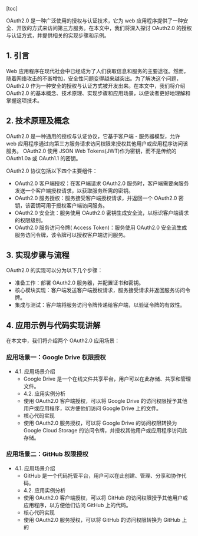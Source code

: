 
[toc]                    
                
                
OAuth2.0 是一种广泛使用的授权与认证技术，它为 web 应用程序提供了一种安全、开放的方式来访问第三方服务。在本文中，我们将深入探讨 OAuth2.0 的授权与认证方式，并提供相关的实现步骤和示例。

## 1. 引言

Web 应用程序在现代社会中已经成为了人们获取信息和服务的主要途径。然而，随着网络攻击的不断增加，安全性问题变得越来越突出。为了解决这个问题，OAuth2.0 作为一种安全的授权与认证方式被开发出来。在本文中，我们将介绍 OAuth2.0 的基本概念、技术原理、实现步骤和应用场景，以便读者更好地理解和掌握这项技术。

## 2. 技术原理及概念

 OAuth2.0 是一种通用的授权与认证协议，它基于客户端 - 服务器模型，允许 web 应用程序通过向第三方服务请求访问权限来授权其他用户或应用程序访问该服务。 OAuth2.0 使用 JSON Web Tokens(JWT)作为密钥，而不是传统的 OAuth1.0a 或 OAuth1.1 的密钥。

 OAuth2.0 协议包括以下四个主要组件：

- OAuth2.0 客户端授权：在客户端请求 OAuth2.0 服务时，客户端需要向服务发送一个客户端授权请求，以获取服务所需的密钥。
- OAuth2.0 服务授权：服务接受客户端授权请求，并返回一个 OAuth2.0 密钥，该密钥可用于授权客户端访问服务。
- OAuth2.0 安全流：服务使用 OAuth2.0 密钥生成安全流，以标识客户端请求的权限级别。
- OAuth2.0 服务访问令牌( Access Token)：服务使用 OAuth2.0 安全流生成服务访问令牌，该令牌可以授权客户端访问服务。

## 3. 实现步骤与流程

 OAuth2.0 的实现可以分为以下几个步骤：

- 准备工作：部署 OAuth2.0 服务器，并配置证书和密钥。
- 核心模块实现：客户端发送客户端授权请求，服务接受请求并返回服务访问令牌。
- 集成与测试：客户端将服务访问令牌传递给客户端，以验证令牌的有效性。

## 4. 应用示例与代码实现讲解

在本文中，我们将介绍两个 OAuth2.0 应用场景：

### 应用场景一：Google Drive 权限授权

- 4.1. 应用场景介绍
   - Google Drive 是一个在线文件共享平台，用户可以在此存储、共享和管理文件。
   - 4.2. 应用实例分析
   - 使用 OAuth2.0 客户端授权，可以将 Google Drive 的访问权限授予其他用户或应用程序，以方便他们访问 Google Drive 上的文件。
   - 核心代码实现
   - 使用 OAuth2.0 服务授权，可以将 Google Drive 的访问权限转换为 Google Cloud Storage 的访问令牌，并授权其他用户或应用程序访问此存储。

### 应用场景二：GitHub 权限授权

- 4.1. 应用场景介绍
   - GitHub 是一个代码托管平台，用户可以在此创建、管理、分享和协作代码。
   - 4.2. 应用实例分析
   - 使用 OAuth2.0 客户端授权，可以将 GitHub 的访问权限授予其他用户或应用程序，以方便他们访问 GitHub 上的代码。
   - 核心代码实现
   - 使用 OAuth2.0 服务授权，可以将 GitHub 的访问权限转换为 GitHub 上的

